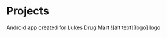 # Projects

Android app created for Lukes Drug Mart
![alt text][logo]
[logo](https://github.com/exaudeus/Projects/blob/master/Lukes.gif "Lukes")

